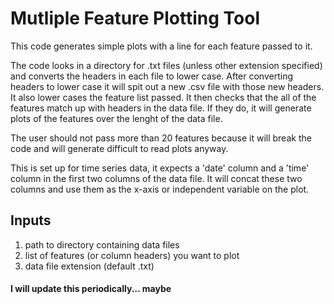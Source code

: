 # Mutliple Feature Plotting Tool
This code generates simple plots with a line for each feature passed to it.

The code looks in a directory for .txt files (unless other extension specified) and converts the headers in each file to lower case. After converting headers to lower case it will spit out a new .csv file with those new headers. It also lower cases the feature list passed. It then checks that the all of the features match up with headers in the data file. If they do, it will generate plots of the features over the lenght of the data file. 

The user should not pass more than 20 features because it will break the code and will generate difficult to read plots anyway. 

This is set up for time series data, it expects a 'date' column and a 'time' column in the first two columns of the data file. It will concat these two columns and use them as the x-axis or independent variable on the plot.

## Inputs
1. path to directory containing data files
2. list of features (or column headers) you want to plot
3. data file extension (default .txt)

#### I will update this periodically... maybe